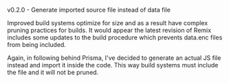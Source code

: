 v0.2.0 - Generate imported source file instead of data file

Improved build systems optimize for size and as a result have
complex pruning practices for builds. It would appear the latest
revision of Remix includes some updates to the build procedure which
prevents data.enc files from being included.

Again, in following behind Prisma, I've decided to generate an actual JS
file instead and import it inside the code. This way build systems must
include the file and it will not be pruned.

